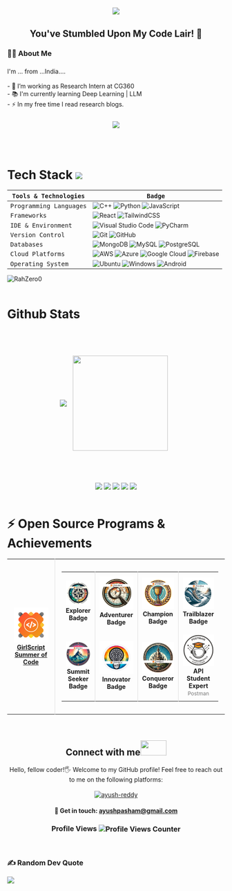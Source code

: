 <img src="https://media1.giphy.com/media/v1.Y2lkPTc5MGI3NjExZ3VtdGk5MDN2d3EzeTd5a2F1dWRwb3Y3dzQ1czg1dzJhdTkwYW5nZyZlcD12MV9pbnRlcm5hbF9naWZfYnlfaWQmY3Q9Zw/6fbksneAJLITC/giphy.webp" height=12 width=100%/>

<div align="center">
  <img height="150" src="https://media.tenor.com/k_FD58xnsicAAAAi/work-internet.gif"  />
</div>

###

<h2 align="center">You've Stumbled Upon My Code Lair! 🦇</h2>

###

<h3 align="left">👩‍💻  About Me</h3>

###

<p align="left">I'm ... from ...India....<br><br>- 🔭 I’m working as Research Intern at CG360<br>- 📚 I'm currently learning Deep Learning | LLM<br>- ⚡ In my free time I read research blogs.</p>

###
<div align="center">
  <img align="center" hspace=4 src="https://github-profile-trophy.vercel.app/?username=RahZero0&row=1&column=1&theme=dracula"  />
</div>
<br>
<br>

<img src="https://media1.giphy.com/media/v1.Y2lkPTc5MGI3NjExZ3VtdGk5MDN2d3EzeTd5a2F1dWRwb3Y3dzQ1czg1dzJhdTkwYW5nZyZlcD12MV9pbnRlcm5hbF9naWZfYnlfaWQmY3Q9Zw/6fbksneAJLITC/giphy.webp" height=12 width=100%/>

# Tech Stack <img src='https://user-images.githubusercontent.com/74038190/206662607-d9e7591e-bbf9-42f9-9386-29efc927bc16.gif' width="40">
<div align="center" vspace=5>
  
| <samp>Tools & Technologies</samp>  | <samp>Badge</samp>                                          |
| ---------------------------------- | ------------------------------------------------------------------------------------------------------------------------------------------------------------------------------------------------------------------------------------------------------------------------------------------------------------------------------------------------------------------------------------------------------------------------------------------------------------------------------------------------------------------------------------------------------------------------------------- |
| <samp>Programming Languages</samp> | ![C++](https://img.shields.io/badge/c++-%2314354C.svg?style=for-the-badge&logo=cpp&logoColor=white) ![Python](https://img.shields.io/badge/python-%2314354C.svg?style=for-the-badge&logo=python&logoColor=white) ![JavaScript](https://img.shields.io/badge/javascript-%23F7DF1E.svg?style=for-the-badge&logo=javascript&logoColor=black)  |
| <samp>Frameworks</samp>            | ![React](https://img.shields.io/badge/react-%23282C34.svg?style=for-the-badge&logo=react&logoColor=61DAFB) ![TailwindCSS](https://img.shields.io/badge/TailwindCSS-%2302569B.svg?style=for-the-badge&logo=tailwindcss&logoColor=white)                                                                                                                                                                                                                                                                                                                                                |
| <samp>IDE & Environment</samp>     | ![Visual Studio Code](https://img.shields.io/badge/VS%20Code-0078d7.svg?style=for-the-badge&logo=visual-studio-code&logoColor=white) ![PyCharm](https://img.shields.io/badge/pycharm-143?style=for-the-badge&logo=pycharm&logoColor=black&color=black&labelColor=green)                                                                                              |
| <samp>Version Control</samp>       | ![Git](https://img.shields.io/badge/git-%23F05033.svg?style=for-the-badge&logo=git&logoColor=white) ![GitHub](https://img.shields.io/badge/github-%23121011.svg?style=for-the-badge&logo=github&logoColor=white)                                                                                                                                                                                                                                                                                                                                                                      |
| <samp>Databases</samp>             | ![MongoDB](https://img.shields.io/badge/mongodb-%234ea94b.svg?style=for-the-badge&logo=mongodb&logoColor=white) ![MySQL](https://img.shields.io/badge/mysql-%234A90E2.svg?style=for-the-badge&logo=mysql&logoColor=white) ![PostgreSQL](https://img.shields.io/badge/postgresql-%23336791.svg?style=for-the-badge&logo=postgresql&logoColor=white) |
| <samp>Cloud Platforms</samp>       | ![AWS](https://img.shields.io/badge/AWS-%23FF9900.svg?style=for-the-badge&logo=amazon-aws&logoColor=white) ![Azure](https://img.shields.io/badge/azure-%230072C6.svg?style=for-the-badge&logo=azure-devops&logoColor=white) ![Google Cloud](https://img.shields.io/badge/GoogleCloud-%234285F4.svg?style=for-the-badge&logo=google-cloud&logoColor=white) ![Firebase](https://img.shields.io/badge/firebase-%23039BE5.svg?style=for-the-badge&logo=firebase)                                                                                                                          |
| <samp>Operating System</samp>      | ![Ubuntu](https://img.shields.io/badge/Ubuntu-E95420?style=for-the-badge&logo=ubuntu&logoColor=white) ![Windows](https://img.shields.io/badge/Windows-0078D6?style=for-the-badge&logo=windows&logoColor=white) ![Android](https://img.shields.io/badge/Android-3DDC84?style=for-the-badge&logo=android&logoColor=white) |

</div>

<img src="https://github-readme-activity-graph.vercel.app/graph?username=RahZero0&bg_color=141414&color=fffdb8&line=fafaff&point=ff5252&area=true&hide_border=true" alt="RahZero0" />

<img src="https://media1.giphy.com/media/v1.Y2lkPTc5MGI3NjExZ3VtdGk5MDN2d3EzeTd5a2F1dWRwb3Y3dzQ1czg1dzJhdTkwYW5nZyZlcD12MV9pbnRlcm5hbF9naWZfYnlfaWQmY3Q9Zw/6fbksneAJLITC/giphy.webp" height=12 width=100%/>

# Github Stats

<!-- ---------------------------------------STATS------------------------------------------
--------------------------------------------------------------------------------------------- -->

<p align="center">
   <a>
      <img align="center" src="https://github-readme-streak-stats.herokuapp.com/?user=RahZero0&theme=dark&hide_border=true">
      <img align="center" height="220" width="220" src="https://media.tenor.com/zCTiNXF73CEAAAAi/work-thinking.gif" hspace="10" vspace="60">
   </a>
</p>

<div align="center">
  <img height="180em" src="https://github-profile-summary-cards.vercel.app/api/cards/profile-details?username=RahZero0&theme=github_dark" />
  <img height="180em" src="https://github-profile-summary-cards.vercel.app/api/cards/stats?username=RahZero0&theme=github_dark"/>
  <img height="180em" src="https://github-profile-summary-cards.vercel.app/api/cards/repos-per-language?username=RahZero0&theme=github_dark"  />
  <img height="180em" src="https://github-profile-summary-cards.vercel.app/api/cards/most-commit-language?username=RahZero0&theme=github_dark"  />
  <img height="180em" src="https://github-profile-summary-cards.vercel.app/api/cards/productive-time?username=RahZero0&theme=github_dark" />
</div>

<img src="https://media1.giphy.com/media/v1.Y2lkPTc5MGI3NjExZ3VtdGk5MDN2d3EzeTd5a2F1dWRwb3Y3dzQ1czg1dzJhdTkwYW5nZyZlcD12MV9pbnRlcm5hbF9naWZfYnlfaWQmY3Q9Zw/6fbksneAJLITC/giphy.webp" height=12 width=100%/>


# :zap: Open Source Programs & Achievements

<div align="center">
  <table>
    <tr align="center" valign="middle">
      <td style="border-right: 1px solid #dddddd; padding: 15px;" valign="middle" width="50%">
        <a href="">
          <img src="https://github.com/RahZero0/RahZero0/blob/main/gssoc.png" alt="GirlScript Summer of Code" width="120" />
          <br>
          <strong>GirlScript Summer of Code</strong>
        </a>
      </td>
      <td style="padding: 15px;" valign="top" width="50%">
        <table>
          <tr align="center">
            <td style="border-right: 1px solid #dddddd; padding: 10px;" width="100">
              <img src="https://github.com/RahZero0/RahZero0/blob/main/Explorer%20Badge.png" alt="Explorer Badge" width="80" />
              <br>
              <strong>Explorer Badge</strong>
            </td>
            <td style="border-right: 1px solid #dddddd; padding: 10px;" width="100">
              <img src="https://github.com/RahZero0/RahZero0/blob/main/Adventurer%20Badge.png" alt="Adventurer Badge" width="80" />
              <br>
              <strong>Adventurer Badge</strong>
            </td>
            <td style="border-right: 1px solid #dddddd; padding: 10px;" width="100">
              <img src="https://github.com/RahZero0/RahZero0/blob/main/Champion%20Badge.png" alt="Champion Badge" width="80" />
              <br>
              <strong>Champion Badge</strong>
            </td>
            <td style="padding: 10px;" width="100">
              <img src="https://github.com/RahZero0/RahZero0/blob/main/Trailblazer%20Badge.png" alt="Trailblazer Badge" width="80" />
              <br>
              <strong>Trailblazer Badge</strong>
            </td>
          </tr>
          <tr align="center">
            <td style="border-right: 1px solid #dddddd; padding: 10px;" width="100">
              <img src="https://github.com/RahZero0/RahZero0/blob/main/Summit%20Seeker%20Badge.png" alt="Summit Seeker Badge" width="80" />
              <br>
              <strong>Summit Seeker Badge</strong>
            </td>
            <td style="border-right: 1px solid #dddddd; padding: 10px;" width="100">
              <img src="https://github.com/RahZero0/RahZero0/blob/main/Innovator%20Bage.png" alt="Innovator Badge" width="80" />
              <br>
              <strong>Innovator Badge</strong>
            </td>
            <td style="border-right: 1px solid #dddddd; padding: 10px;" width="100">
              <img src="https://github.com/RahZero0/RahZero0/blob/main/Conqueror%20Badge.png" alt="Conqueror Badge" width="80" />
              <br>
              <strong>Conqueror Badge</strong>
            </td>
            <td style="padding: 10px;" width="100">
              <img src="https://github.com/RahZero0/RahZero0/blob/main/Postman%20-%20Postman%20API%20Fundamentals%20Student%20Expert%20-%202024-07-29%20(1).png" alt="Postman API Fundamentals Student Expert" width="80" />
              <br>
              <strong>API Student Expert</strong>
              <br>
              <span style="font-size: 12px; color: #777777;">Postman</span>
            </td>
          </tr>
        </table>
      </td>
    </tr>
  </table>
</div>

<img src="https://media1.giphy.com/media/v1.Y2lkPTc5MGI3NjExZ3VtdGk5MDN2d3EzeTd5a2F1dWRwb3Y3dzQ1czg1dzJhdTkwYW5nZyZlcD12MV9pbnRlcm5hbF9naWZfYnlfaWQmY3Q9Zw/6fbksneAJLITC/giphy.webp" height=12 width=100%/>


<h2 align="center">Connect with me<img src='https://raw.githubusercontent.com/ShahriarShafin/ShahriarShafin/main/Assets/handshake.gif' width="60px" height="35"></h2>       

<p align="center">
    Hello, fellow coder!🖐️ Welcome to my GitHub profile! Feel free to reach out to me on the following platforms: <br> <br>
  <a href="https://linkedin.com/in/ayush-reddy" target="blank"><img align="center" src="https://raw.githubusercontent.com/rahuldkjain/github-profile-readme-generator/master/src/images/icons/Social/linked-in-alt.svg" alt="ayush-reddy" height="30" width="40" /></a>
</p>
<h4 align="center"> 📩 Get in touch: <a href="mailto:ayushpasham@gmail.com">ayushpasham@gmail.com</a> </h4>
<!--view count-->
<p align="center">
  <h3 align="center">Profile Views <img src="https://profile-counter.glitch.me/RahZero0/count.svg?" alt="Profile Views Counter" align="center" /></h3>
</p>

<img src="https://media1.giphy.com/media/v1.Y2lkPTc5MGI3NjExZ3VtdGk5MDN2d3EzeTd5a2F1dWRwb3Y3dzQ1czg1dzJhdTkwYW5nZyZlcD12MV9pbnRlcm5hbF9naWZfYnlfaWQmY3Q9Zw/6fbksneAJLITC/giphy.webp" height=12 width=100%/>

### ✍️ Random Dev Quote
![](https://quotes-github-readme.vercel.app/api?type=horizontal&theme=radical)
